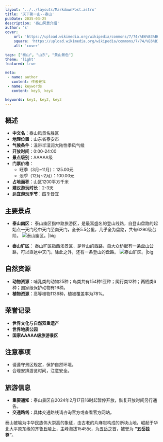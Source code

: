 ```yaml
---
layout: '../../layouts/MarkdownPost.astro'
title: '天下第一山--泰山'
pubDate: 2035-03-25
description: '泰山风景介绍'
author: 's'
cover:
    url: 'https://upload.wikimedia.org/wikipedia/commons/7/74/%E6%B3%B0%E5%B1%B1_%E5%8D%97%E5%A4%A9%E9%97%A8.jpg'
    square: 'https://upload.wikimedia.org/wikipedia/commons/7/74/%E6%B3%B0%E5%B1%B1_%E5%8D%97%E5%A4%A9%E9%97%A8.jpg'
    alt: 'cover'
    
tags: ["泰山", "山东", "黄山景色"] 
theme: 'light'
featured: true

meta:
 - name: author
   content: 作者是我
 - name: keywords
   content: key3, key4

keywords: key1, key2, key3
---
```


## 概述
- **中文名**：泰山风景名胜区
- **地理位置**：山东省泰安市
- **气候条件**：温带半湿润大陆性季风气候
- **开放时间**：0:00-24:00
- **景点级别**：AAAAA级
- **门票价格**：
  - 旺季（3月~11月）：125.00元
  - 淡季（12月~2月）：100.00元
- **占地面积**：山区1200平方千米
- **建议游玩时长**：2-3天
- **适宜游玩季节**：四季皆宜

## 主要景点

- **泰山幽区**：
泰山幽区指中路旅游区，是最富盛名的登山线路，自登山盘路的起始点一天门经中天门至南天门，全长5.5公里，几乎全为盘路，共有6290级台阶。
![泰山幽区。|big](https://so1.360tres.com/t019aaa21974cd10ff9.jpg)

- **泰山旷区**：
泰山旷区指西溪景区，是登山的西路，自大众桥起有一条盘山公路，可以直达中天门。除此之外，还有一条登山的盘路。
![泰山旷区。|big](https://th.bing.com/th/id/OIP.WRGEa2NRrHf7MXhSx8I-_QHaFj?rs=1&pid=ImgDetMain)

## 自然资源

- **动物资源**：哺乳类的动物25种；鸟类共有154种1亚种；爬行类12种；两栖类6种；国家级保护动物有16种。
- **植物资源**：高等植物1136种，植被覆盖率为78%。

## 荣誉记录

- **世界文化与自然双重遗产**
- **世界地质公园**
- **国家AAAAA级旅游景区**

## 注意事项

- 请遵守景区规定，保护自然环境。
- 合理安排游览时间，注意安全。

## 旅游信息

- **重要通知**：泰山景区自2024年2月17日16时起暂停开放，恢复开放时间另行通告。
- **交通路线**：具体交通路线请咨询官方或查看官方网站。

泰山被喻为中华民族伟大崇高的象征，由古老的片麻岩构成的断块山地，崛起于华北大平原东缘的齐鲁丘陵上，主峰海拔1545米，为五岳之首，被誉为 **“五岳独尊”**。